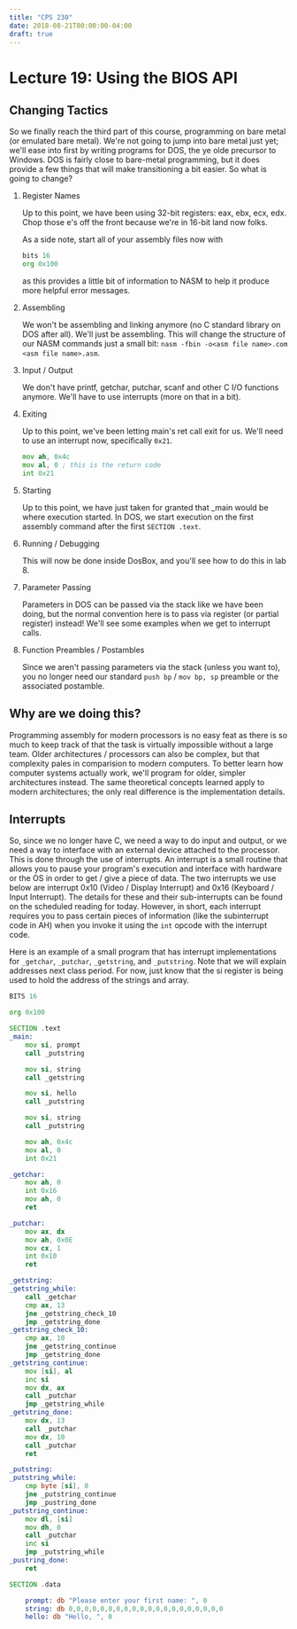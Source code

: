 ```yaml
---
title: "CPS 230"
date: 2018-08-21T00:00:00-04:00
draft: true
---
```


# Lecture 19: Using the BIOS API

## Changing Tactics

So we finally reach the third part of this course, programming on bare metal (or emulated bare metal).  We're not going to jump into bare metal just yet; we'll ease into first by writing programs for DOS, the ye olde precursor to Windows.  DOS is fairly close to bare-metal programming, but it does provide a few things that will make transitioning a bit easier.  So what is going to change?

1. Register Names

	Up to this point, we have been using 32-bit registers: eax, ebx, ecx, edx.  Chop those e's off the front because we're in 16-bit land now folks.

	As a side note, start all of your assembly files now with
	``` asm
	bits 16
	org 0x100
	```
	as this provides a little bit of information to NASM to help it produce more helpful error messages.

1. Assembling

	We won't be assembling and linking anymore (no C standard library on DOS after all).  We'll just be assembling.  This will change the structure of our NASM commands just a small bit: `nasm -fbin -o<asm file name>.com <asm file name>.asm`.

1. Input / Output

	We don't have printf, getchar, putchar, scanf and other C I/O functions anymore.  We'll have to use interrupts (more on that in a bit).

1. Exiting

	Up to this point, we've been letting main's ret call exit for us.  We'll need to use an interrupt now, specifically `0x21`.

	``` asm
	mov	ah, 0x4c
	mov	al, 0 ; this is the return code
	int	0x21
	```

1. Starting

	Up to this point, we have just taken for granted that _main would be where execution started.  In DOS, we start execution on the first assembly command after the first `SECTION .text`.

1. Running / Debugging

	This will now be done inside DosBox, and you'll see how to do this in lab 8.

1. Parameter Passing

	Parameters in DOS can be passed via the stack like we have been doing, but the normal convention here is to pass via register (or partial register) instead!  We'll see some examples when we get to interrupt calls.

1. Function Preambles / Postambles

	Since we aren't passing parameters via the stack (unless you want to), you no longer need our standard `push bp` / `mov bp, sp` preamble or the associated postamble.

## Why are we doing this?

Programming assembly for modern processors is no easy feat as there is so much to keep track of that the task is virtually impossible without a large team.  Older architectures / processors can also be complex, but that complexity pales in comparision to modern computers.  To better learn how computer systems actually work, we'll program for older, simpler architectures instead.  The same theoretical concepts learned apply to modern architectures; the only real difference is the implementation details.

## Interrupts

So, since we no longer have C, we need a way to do input and output, or we need a way to interface with an external device attached to the processor.  This is done through the use of interrupts.  An interrupt is a small routine that allows you to pause your program's execution and interface with hardware or the OS in order to get / give a piece of data.  The two interrupts we use below are interrupt 0x10 (Video / Display Interrupt) and 0x16 (Keyboard / Input Interrupt).  The details for these and their sub-interrupts can be found on the scheduled reading for today.  However, in short, each interrupt requires you to pass certain pieces of information (like the subinterrupt code in AH) when you invoke it using the `int` opcode with the interrupt code.

Here is an example of a small program that has interrupt implementations for `_getchar`, `_putchar`, `_getstring`, and `_putstring`.  Note that we will explain addresses next class period.  For now, just know that the si register is being used to hold the address of the strings and array.

``` asm
BITS 16

org	0x100

SECTION .text
_main:
	mov si, prompt
	call _putstring

	mov si, string
	call _getstring

	mov si, hello
	call _putstring

	mov si, string
	call _putstring

	mov	ah, 0x4c
	mov	al, 0
	int	0x21

_getchar:
	mov ah, 0
	int 0x16
	mov ah, 0
	ret

_putchar:
	mov ax, dx
	mov ah, 0x0E
	mov cx, 1
	int 0x10
	ret

_getstring:
_getstring_while:
	call _getchar
	cmp ax, 13
	jne _getstring_check_10
	jmp _getstring_done
_getstring_check_10:
	cmp ax, 10
	jne _getstring_continue 
	jmp _getstring_done
_getstring_continue:
	mov [si], al
	inc si
	mov dx, ax
	call _putchar
	jmp _getstring_while
_getstring_done:
	mov dx, 13
	call _putchar
	mov dx, 10
	call _putchar
	ret

_putstring:
_putstring_while:
	cmp byte [si], 0
	jne _putstring_continue
	jmp _pustring_done
_putstring_continue:
	mov dl, [si]
	mov dh, 0
	call _putchar
	inc si
	jmp _putstring_while
_pustring_done:
	ret

SECTION .data

	prompt: db "Please enter your first name: ", 0
	string: db 0,0,0,0,0,0,0,0,0,0,0,0,0,0,0,0,0,0,0,0
	hello: db "Hello, ", 0
```